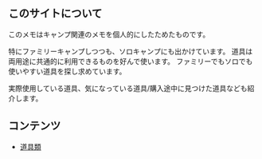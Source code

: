 ## このサイトについて

このメモはキャンプ関連のメモを個人的にしたためたものです。

特にファミリーキャンプしつつも、ソロキャンプにも出かけています。
道具は両用途に共通的に利用できるものを好んで使います。
ファミリーでもソロでも使いやすい道具を探し求めています。

実際使用している道具、気になっている道具/購入途中に見つけた道具なども紹介します。

## コンテンツ

* [道具類](tools.md)

